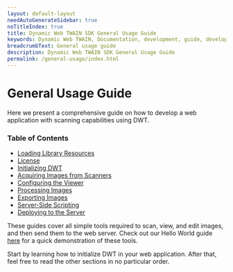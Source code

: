 ```yaml
---
layout: default-layout
needAutoGenerateSidebar: true
noTitleIndex: true
title: Dynamic Web TWAIN SDK General Usage Guide
keywords: Dynamic Web TWAIN, Documentation, development, guide, development guide, basic, basic guide, general, general guide
breadcrumbText: General usage guide
description: Dynamic Web TWAIN SDK General Usage Guide
permalink: /general-usage/index.html
---
```


# General Usage Guide

<!--
- Originally called Fundamental Features, implies this is prerequisite knowledge that requires more understanding of the product, renamed basic "Basic" to imply this is easy and sufficient to use on its own
- Lay out article dependencies - first article is necessary for all others, but no need for strict reading order past first article
-->

Here we present a comprehensive guide on how to develop a web application with scanning capabilities using DWT.

### Table of Contents

- [Loading Library Resources]({{site.general-usage}}resource-loading.html)
- [License]({{site.general-usage}}license.html)
- [Initializing DWT]({{site.general-usage}}initialization.html)
- [Acquiring Images from Scanners]({{site.general-usage}}scanner-image-acquisition.html)
- [Configuring the Viewer]({{site.general-usage}}viewer-configuration.html)
- [Processing Images]({{site.general-usage}}image-processing/index.html)
- [Exporting Images]({{site.general-usage}}image-export/index.html)
- [Server-Side Scripting]({{site.general-usage}}server-side-scripting.html)
- [Deploying to the Server]({{site.general-usage}}server-deployment.html)

These guides cover all simple tools required to scan, view, and edit images, and then send them to the web server. Check out our Hello World guide [here]({{site.hello-world}}) for a quick demonstration of these tools.

Start by learning how to initialize DWT in your web application. After that, feel free to read the other sections in no particular order.